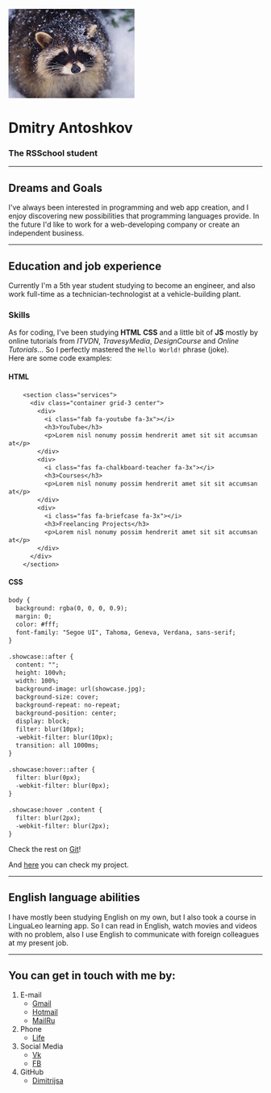 ![My Social media Avatar](./Avatar.jpg)

# Dmitry Antoshkov


### The RSSchool student

******

## Dreams and Goals
I've always been interested in programming and web app creation, and I enjoy discovering new possibilities that programming languages provide. In the future I'd like to work for a web-developing company or create an independent business.

--------    
## Education and job experience
Currently I'm a 5th year student studying to become an engineer, and also work full-time as a technician-technologist at a vehicle-building plant.

### Skills 
As for coding, I've been studying **HTML** **CSS** and a little bit of **JS** mostly by online tutorials from *ITVDN*, *TravesyMedia*, *DesignCourse* and *Online Tutorials*... So I perfectly mastered the ```Hello World!``` phrase (joke).<br>
Here are some code examples:

#### HTML
```
    <section class="services">
      <div class="container grid-3 center">
        <div>
          <i class="fab fa-youtube fa-3x"></i>
          <h3>YouTube</h3>
          <p>Lorem nisl nonumy possim hendrerit amet sit sit accumsan at</p>
        </div>
        <div>
          <i class="fas fa-chalkboard-teacher fa-3x"></i>
          <h3>Courses</h3>
          <p>Lorem nisl nonumy possim hendrerit amet sit sit accumsan at</p>
        </div>
        <div>
          <i class="fas fa-briefcase fa-3x"></i>
          <h3>Freelancing Projects</h3>
          <p>Lorem nisl nonumy possim hendrerit amet sit sit accumsan at</p>
        </div>
      </div>
    </section>
```

#### CSS
```
body {
  background: rgba(0, 0, 0, 0.9);
  margin: 0;
  color: #fff;
  font-family: "Segoe UI", Tahoma, Geneva, Verdana, sans-serif;
}

.showcase::after {
  content: "";
  height: 100vh;
  width: 100%;
  background-image: url(showcase.jpg);
  background-size: cover;
  background-repeat: no-repeat;
  background-position: center;
  display: block;
  filter: blur(10px);
  -webkit-filter: blur(10px);
  transition: all 1000ms;
}

.showcase:hover::after {
  filter: blur(0px);
  -webkit-filter: blur(0px);
}

.showcase:hover .content {
  filter: blur(2px);
  -webkit-filter: blur(2px);
}

```
Check the rest on [Git](https://github.com/Dimitrijsa/BlurEffect-Page/tree/gh-pages)!

And [here](https://dimitrijsa.github.io/BlurEffect-Page/) you can check my project.


--------
## English language abilities    
I have mostly been studying English on my own, but I also took a course in LinguaLeo learning app. So I can read in English, watch movies and videos with no problem, also I use English to communicate with foreign colleagues at my present job.

------
## You can get in touch with me by:

1. E-mail
    * [Gmail](mailto:dimitrijsa@gmail.com)
    * [Hotmail](mailto:dimitrijsa@hotmail.com)
    * [MailRu](mailto:dimitrijsa@mail.ru)
2. Phone
    * [Life](tel:+375(25)709-**-26)
3. Social Media
    * [Vk](https://vk.com/dimitrijsa)
    * [FB](https://www.facebook.com/dimitrijsa)
4. GitHub
    * [Dimitrijsa](https://github.com/Dimitrijsa)